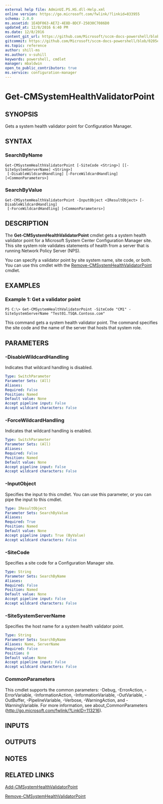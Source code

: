 ```yaml
---
external help file: AdminUI.PS.HS.dll-Help.xml
online version: https://go.microsoft.com/fwlink/?linkid=833955
schema: 2.0.0
ms.assetid: 1E4DF063-AE72-4E8D-8DCF-25030C7086D0
updated_at: 12/8/2016 6:40 PM
ms.date: 12/8/2016
content_git_url: https://github.com/Microsoft/sccm-docs-powershell/blob/live/sccm-cmdlets/ConfigurationManager/vlatest/Get-CMSystemHealthValidatorPoint.md
gitcommit: https://github.com/Microsoft/sccm-docs-powershell/blob/0205e569abecf1b4e1b2b342947b87a3691b29a5/sccm-cmdlets/ConfigurationManager/vlatest/Get-CMSystemHealthValidatorPoint.md
ms.topic: reference
author: shill-ms
ms.author: v-suhill
keywords: powershell, cmdlet
manager: mbaldwin
open_to_public_contributors: true
ms.service: configuration-manager
---
```


# Get-CMSystemHealthValidatorPoint

## SYNOPSIS
Gets a system health validator point for Configuration Manager.

## SYNTAX

### SearchByName
```
Get-CMSystemHealthValidatorPoint [-SiteCode <String>] [[-SiteSystemServerName] <String>]
 [-DisableWildcardHandling] [-ForceWildcardHandling] [<CommonParameters>]
```

### SearchByValue
```
Get-CMSystemHealthValidatorPoint -InputObject <IResultObject> [-DisableWildcardHandling]
 [-ForceWildcardHandling] [<CommonParameters>]
```

## DESCRIPTION
The **Get-CMSystemHealthValidatorPoint** cmdlet gets a system health validator point for a Microsoft System Center Configuration Manager site.
This site system role validates statements of health from a server that is running Network Policy Server (NPS).

You can specify a validator point by site system name, site code, or both.
You can use this cmdlet with the [Remove-CMSystemHealthValidatorPoint](./Remove-CMSystemHealthValidatorPoint.md) cmdlet.

## EXAMPLES

### Example 1: Get a validator point
```
PS C:\> Get-CMSystemHealthValidatorPoint -SiteCode "CM1" -SiteSystemServerName "Test01.TSQA.Contoso.com"
```

This command gets a system health validator point.
The command specifies the site code and the name of the server that hosts that system role.

## PARAMETERS

### -DisableWildcardHandling
Indicates that wildcard handling is disabled.

```yaml
Type: SwitchParameter
Parameter Sets: (All)
Aliases: 
Required: False
Position: Named
Default value: None
Accept pipeline input: False
Accept wildcard characters: False
```

### -ForceWildcardHandling
Indicates that wildcard handling is enabled.

```yaml
Type: SwitchParameter
Parameter Sets: (All)
Aliases: 
Required: False
Position: Named
Default value: None
Accept pipeline input: False
Accept wildcard characters: False
```

### -InputObject
Specifies the input to this cmdlet. 
You can use this parameter, or you can pipe the input to this cmdlet. 

```yaml
Type: IResultObject
Parameter Sets: SearchByValue
Aliases: 
Required: True
Position: Named
Default value: None
Accept pipeline input: True (ByValue)
Accept wildcard characters: False
```

### -SiteCode
Specifies a site code for a Configuration Manager site.

```yaml
Type: String
Parameter Sets: SearchByName
Aliases: 
Required: False
Position: Named
Default value: None
Accept pipeline input: False
Accept wildcard characters: False
```

### -SiteSystemServerName
Specifies the host name for a system health validator point.

```yaml
Type: String
Parameter Sets: SearchByName
Aliases: Name, ServerName
Required: False
Position: 0
Default value: None
Accept pipeline input: False
Accept wildcard characters: False
```

### CommonParameters
This cmdlet supports the common parameters: -Debug, -ErrorAction, -ErrorVariable, -InformationAction, -InformationVariable, -OutVariable, -OutBuffer, -PipelineVariable, -Verbose, -WarningAction, and -WarningVariable. For more information, see about_CommonParameters (http://go.microsoft.com/fwlink/?LinkID=113216).

## INPUTS

## OUTPUTS

## NOTES

## RELATED LINKS

[Add-CMSystemHealthValidatorPoint](xref:ConfigurationManager/vlatest/Add-CMSystemHealthValidatorPoint.md)

[Remove-CMSystemHealthValidatorPoint](xref:ConfigurationManager/vlatest/Remove-CMSystemHealthValidatorPoint.md)


